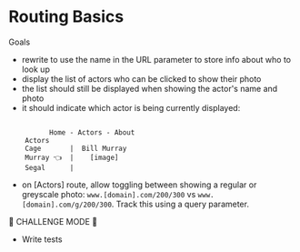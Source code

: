 # Routing Basics

Goals

- rewrite to use the name in the URL parameter to store info about who to look up
- display the list of actors who can be clicked to show their photo
- the list should still be displayed when showing the actor's name and photo
- it should indicate which actor is being currently displayed:

```  
  
          Home - Actors - About
    Actors
    Cage       |  Bill Murray
    Murray 👈  |    [image]
    Segal      |
```

- on [Actors] route, allow toggling between showing a regular or greyscale photo: `www.[domain].com/200/300` vs `www.[domain].com/g/200/300`. Track this using a query parameter.


🤯 CHALLENGE MODE 🏅

- Write tests
